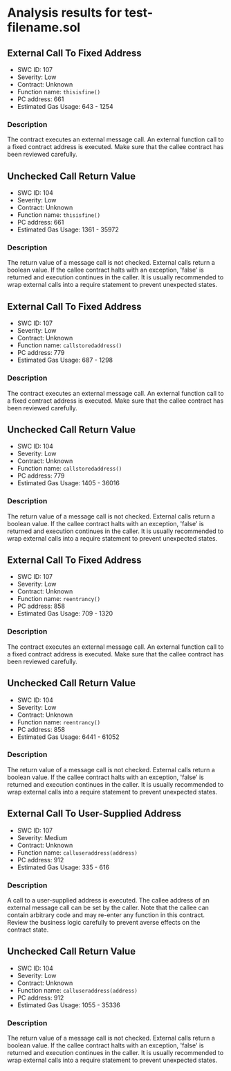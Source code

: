 # Analysis results for test-filename.sol

## External Call To Fixed Address
- SWC ID: 107
- Severity: Low
- Contract: Unknown
- Function name: `thisisfine()`
- PC address: 661
- Estimated Gas Usage: 643 - 1254

### Description

The contract executes an external message call.
An external function call to a fixed contract address is executed. Make sure that the callee contract has been reviewed carefully.

## Unchecked Call Return Value
- SWC ID: 104
- Severity: Low
- Contract: Unknown
- Function name: `thisisfine()`
- PC address: 661
- Estimated Gas Usage: 1361 - 35972

### Description

The return value of a message call is not checked.
External calls return a boolean value. If the callee contract halts with an exception, 'false' is returned and execution continues in the caller. It is usually recommended to wrap external calls into a require statement to prevent unexpected states.

## External Call To Fixed Address
- SWC ID: 107
- Severity: Low
- Contract: Unknown
- Function name: `callstoredaddress()`
- PC address: 779
- Estimated Gas Usage: 687 - 1298

### Description

The contract executes an external message call.
An external function call to a fixed contract address is executed. Make sure that the callee contract has been reviewed carefully.

## Unchecked Call Return Value
- SWC ID: 104
- Severity: Low
- Contract: Unknown
- Function name: `callstoredaddress()`
- PC address: 779
- Estimated Gas Usage: 1405 - 36016

### Description

The return value of a message call is not checked.
External calls return a boolean value. If the callee contract halts with an exception, 'false' is returned and execution continues in the caller. It is usually recommended to wrap external calls into a require statement to prevent unexpected states.

## External Call To Fixed Address
- SWC ID: 107
- Severity: Low
- Contract: Unknown
- Function name: `reentrancy()`
- PC address: 858
- Estimated Gas Usage: 709 - 1320

### Description

The contract executes an external message call.
An external function call to a fixed contract address is executed. Make sure that the callee contract has been reviewed carefully.

## Unchecked Call Return Value
- SWC ID: 104
- Severity: Low
- Contract: Unknown
- Function name: `reentrancy()`
- PC address: 858
- Estimated Gas Usage: 6441 - 61052

### Description

The return value of a message call is not checked.
External calls return a boolean value. If the callee contract halts with an exception, 'false' is returned and execution continues in the caller. It is usually recommended to wrap external calls into a require statement to prevent unexpected states.

## External Call To User-Supplied Address
- SWC ID: 107
- Severity: Medium
- Contract: Unknown
- Function name: `calluseraddress(address)`
- PC address: 912
- Estimated Gas Usage: 335 - 616

### Description

A call to a user-supplied address is executed.
The callee address of an external message call can be set by the caller. Note that the callee can contain arbitrary code and may re-enter any function in this contract. Review the business logic carefully to prevent averse effects on the contract state.

## Unchecked Call Return Value
- SWC ID: 104
- Severity: Low
- Contract: Unknown
- Function name: `calluseraddress(address)`
- PC address: 912
- Estimated Gas Usage: 1055 - 35336

### Description

The return value of a message call is not checked.
External calls return a boolean value. If the callee contract halts with an exception, 'false' is returned and execution continues in the caller. It is usually recommended to wrap external calls into a require statement to prevent unexpected states.
